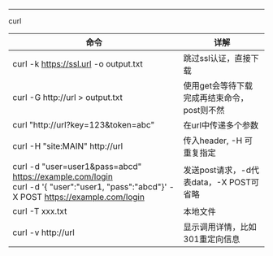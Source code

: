 



----

curl

| 命令                                                         | 详解                                        |
| ------------------------------------------------------------ | ------------------------------------------- |
| curl -k https://ssl.url -o output.txt                        | 跳过ssl认证，直接下载                       |
| curl -G http://url > output.txt                              | 使用get会等待下载完成再结束命令，post则不然 |
| curl "http://url?key=123&token=abc"                          | 在url中传递多个参数                         |
| curl -H "site:MAIN" http://url                               | 传入header, -H 可重复指定                   |
| curl -d "user=user1&pass=abcd" https://example.com/login<br />curl -d '{ "user":"user1, "pass":"abcd"}' -X POST https://example.com/login | 发送post请求，-d代表data，-X POST可省略     |
| curl -T xxx.txt                                              | 本地文件                                    |
| curl -v http://url                                           | 显示调用详情，比如301重定向信息             |

